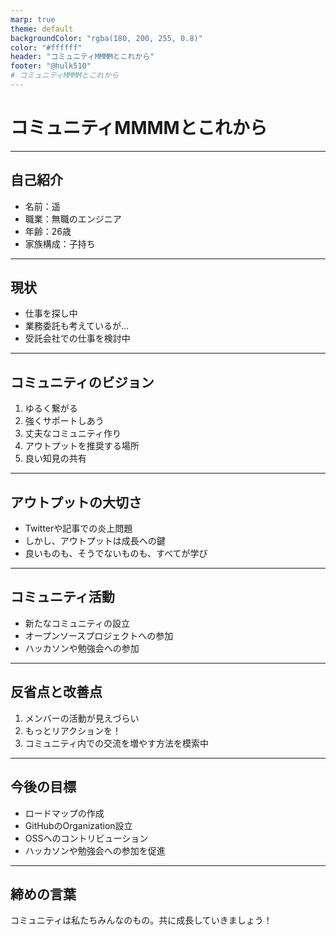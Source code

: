 ```yaml
---
marp: true
theme: default
backgroundColor: "rgba(180, 200, 255, 0.8)"
color: "#ffffff"
header: "コミュニティMMMMとこれから"
footer: "@hulk510"
# コミュニティMMMMとこれから
---
```


<!-- _class: lead -->

# コミュニティMMMMとこれから

---

## 自己紹介

- 名前：遥
- 職業：無職のエンジニア
- 年齢：26歳
- 家族構成：子持ち

<!-- ![](https://avatars.githubusercontent.com/u/33943897?v=4) -->

---

## 現状

- 仕事を探し中
- 業務委託も考えているが…
- 受託会社での仕事を検討中

---

## コミュニティのビジョン

1. ゆるく繋がる
2. 強くサポートしあう
3. 丈夫なコミュニティ作り
4. アウトプットを推奨する場所
5. 良い知見の共有

---

## アウトプットの大切さ

- Twitterや記事での炎上問題
- しかし、アウトプットは成長への鍵
- 良いものも、そうでないものも、すべてが学び

---

## コミュニティ活動

- 新たなコミュニティの設立
- オープンソースプロジェクトへの参加
- ハッカソンや勉強会への参加

---

## 反省点と改善点

1. メンバーの活動が見えづらい
2. もっとリアクションを！
3. コミュニティ内での交流を増やす方法を模索中

---

## 今後の目標

- ロードマップの作成
- GitHubのOrganization設立
- OSSへのコントリビューション
- ハッカソンや勉強会への参加を促進

---

## 締めの言葉

コミュニティは私たちみんなのもの。共に成長していきましょう！
